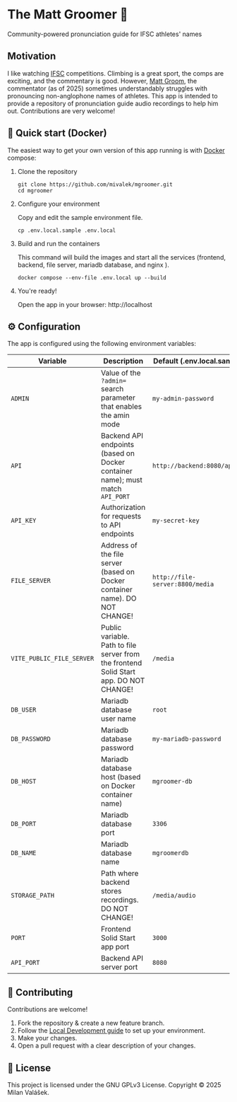 # The Matt Groomer 🧗

Community-powered pronunciation guide for IFSC athletes' names

## Motivation

I like watching [IFSC](https://www.ifsc-climbing.org/) competitions. Climbing is a great sport, the comps are exciting, and the commentary is good. However, [Matt Groom](https://www.instagram.com/mattgroom1/?hl=en), the commentator (as of 2025) sometimes understandably struggles with pronouncing non-anglophone names of athletes. This app is intended to provide a repository of pronunciation guide audio recordings to help him out. Contributions are very welcome!

## 🚀 Quick start (Docker)

The easiest way to get your own version of this app running is with [Docker](https://docs.docker.com/) compose:

1. Clone the repository

    ```
    git clone https://github.com/mivalek/mgroomer.git
    cd mgroomer
    ```

1. Configure your environment

    Copy and edit the sample environment file.

    ```
    cp .env.local.sample .env.local
    ```

1. Build and run the containers

    This command will build the images and start all the services (frontend, backend, file server, mariadb database, and nginx  ).

    ```
    docker compose --env-file .env.local up --build
    ```

1. You're ready!

    Open the app in your browser: http://localhost

## ⚙️ Configuration

The app is configured using the following environment variables:

Variable | Description | Default (.env.local.sample)
---------|-------------|----------------------------
`ADMIN` | Value of the `?admin=` search parameter that enables the amin mode | `my-admin-password`
`API` | Backend API endpoints (based on Docker container name); must match `API_PORT` | `http://backend:8080/api/v1`
`API_KEY` | Authorization for requests to API endpoints | `my-secret-key`
`FILE_SERVER` | Address of the file server (based on Docker container name). DO NOT CHANGE! | `http://file-server:8800/media`
`VITE_PUBLIC_FILE_SERVER` | Public variable. Path to file server from the frontend Solid Start app.  DO NOT CHANGE! | `/media`
`DB_USER` | Mariadb database user name | `root`
`DB_PASSWORD` | Mariadb database password | `my-mariadb-password`
`DB_HOST` | Mariadb database host (based on Docker container name) | `mgroomer-db`
`DB_PORT` | Mariadb database port | `3306`
`DB_NAME` | Mariadb database name | `mgroomerdb`
`STORAGE_PATH` | Path where backend stores recordings. DO NOT CHANGE! | `/media/audio`
`PORT` | Frontend Solid Start app port | `3000`
`API_PORT` | Backend API server port | `8080`

## 🙌 Contributing

Contributions are welcome!

1. Fork the repository & create a new feature branch.
2. Follow the [Local Development guide](https://www.google.com/search?q=%23-local-development-without-docker) to set up your environment.
3. Make your changes.
4. Open a pull request with a clear description of your changes.

## 📜 License

This project is licensed under the GNU GPLv3 License. Copyright © 2025 Milan Valášek.


  
